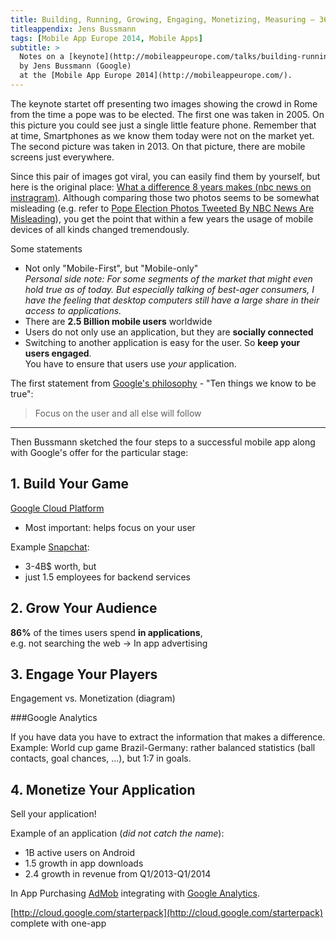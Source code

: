 ```yaml
---
title: Building, Running, Growing, Engaging, Monetizing, Measuring – 360 degree for Mobile Apps with Google
titleappendix: Jens Bussmann
tags: [Mobile App Europe 2014, Mobile Apps]
subtitle: >
  Notes on a [keynote](http://mobileappeurope.com/talks/building-running-growing-engaging-monetizing-measuring-360-mobile-apps-google/ "Keynote: Building, Running, Growing, Engaging, Monetizing, Measuring – 360° for Mobile Apps with Google")
  by Jens Bussmann (Google)
  at the [Mobile App Europe 2014](http://mobileappeurope.com/).
---
```


The keynote startet off presenting two images showing the crowd in Rome from the time a pope was to be elected. The first one was taken in 2005. On this picture you could see just a single little feature phone. Remember that at time, Smartphones as we know them today were not on the market yet. The second picture was taken in 2013. On that picture, there are mobile screens just everywhere.

Since this pair of images got viral, you can easily find them by yourself, but here is the original place: [What a difference 8 years makes (nbc news on instragram)](http://instagram.com/p/W2FCksR9-e/).
Although comparing those two photos seems to be somewhat misleading (e.g. refer to [Pope Election Photos Tweeted By NBC News Are Misleading](http://www.huffingtonpost.ca/2013/03/14/viral-pope-election-photos-nbc-news_n_2878146.html)), you get the point that within a few years the usage of mobile devices of all kinds changed tremendously. 

Some statements

* Not only "Mobile-First", but "Mobile-only"  
  *Personal side note: For some segments of the market that might even hold true as of today. But especially talking of best-ager consumers, I have the feeling that desktop computers still have a large share in their access to applications.* 
* There are **2.5 Billion mobile users** worldwide
* Users do not only use an application, but they are **socially connected**
* Switching to another application is easy for the user. So **keep your users engaged**.  
You have to ensure that users use *your* application.

The first statement from [Google's philosophy](http://www.google.com/about/company/philosophy/ "Google's philosophy") - "Ten things we know to be true":


> Focus on the user and all else will follow

---
Then Bussmann sketched the four steps to a successful mobile app along with Google's offer for the particular stage: 

## 1. Build Your Game
[Google Cloud Platform](https://cloud.google.com/)
  
* Most important: helps focus on your user

Example [Snapchat](https://www.snapchat.com/):

* 3-4B$ worth, but
* just 1.5 employees for backend services

## 2. Grow Your Audience
**86%** of the times users spend **in applications**,  
e.g. not searching the web -> In app advertising

## 3. Engage Your Players

Engagement vs. Monetization (diagram)

###Google Analytics

If you have data you have to extract the information that makes a difference.  
Example: World cup game Brazil-Germany: rather balanced statistics (ball contacts, goal chances, ...), but 1:7 in goals.

## 4. Monetize Your Application

Sell your application!

Example of an application (*did not catch the name*):

* 1B active users on Android
* 1.5 growth in app downloads
* 2.4 growth in revenue from Q1/2013-Q1/2014 

In App Purchasing [AdMob](https://www.google.com/ads/admob/) integrating with [Google Analytics](http://www.google.com/analytics/).

[http://cloud.google.com/starterpack](http://cloud.google.com/starterpack)
complete with one-app